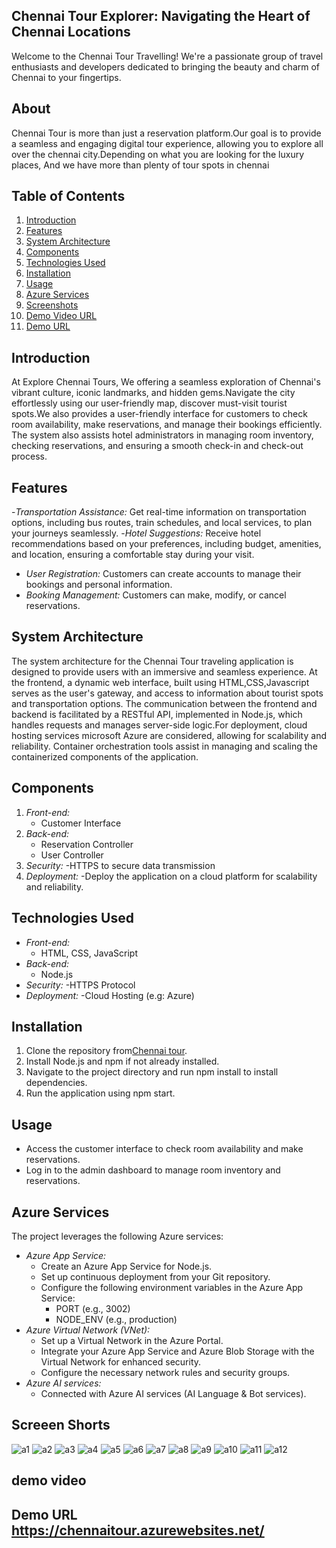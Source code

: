 ## Chennai Tour Explorer: Navigating the Heart of Chennai Locations
Welcome to the Chennai Tour Travelling! We're a passionate group of travel enthusiasts and developers dedicated to bringing the beauty and charm of Chennai to your fingertips.
## About
Chennai Tour is more than just a reservation platform.Our goal is to provide a seamless and engaging digital tour experience, allowing you to explore all over the chennai city.Depending on what you are looking for the luxury places, And we have more than plenty of tour spots in chennai

## Table of Contents
1. [Introduction](#introduction)
2. [Features](#features)
3. [System Architecture](#system-architecture)
4. [Components](#components)
5. [Technologies Used](#technologies-used)
6. [Installation](#installation)
7. [Usage](#usage)
8. [Azure Services](#azure-services)
9. [Screenshots](#screenshots)
10. [Demo Video URL](#demo-video-url)
11. [Demo URL](#demo-url)


## Introduction

At Explore Chennai Tours, We offering a seamless exploration of Chennai's vibrant culture, iconic landmarks, and hidden gems.Navigate the city effortlessly 
using our user-friendly map, discover must-visit tourist spots.We also provides a user-friendly interface for customers to check room availability, make reservations, 
and manage their bookings efficiently. The system also assists hotel administrators in managing room inventory, checking reservations, and ensuring a 
smooth check-in and check-out process.

                                                                                                                                            
## Features

-*Transportation Assistance:* Get real-time information on transportation options, including bus routes, train schedules, and local services, to plan your journeys seamlessly.
-*Hotel Suggestions:* Receive hotel recommendations based on your preferences, including budget, amenities, and location, ensuring a comfortable stay during your visit.
- *User Registration:* Customers can create accounts to manage their bookings and personal information.
- *Booking Management:* Customers can make, modify, or cancel reservations.


## System Architecture

The system architecture for the Chennai Tour traveling application is designed to provide users with an immersive and seamless experience. At the frontend, a dynamic web interface, built using HTML,CSS,Javascript serves as the user's gateway, and access to information about tourist spots and transportation options. 
The communication between the frontend and backend is facilitated by a RESTful API, implemented in Node.js, which handles requests and manages server-side logic.For deployment, cloud hosting services microsoft Azure are considered, allowing for scalability and reliability. Container orchestration tools assist in managing and scaling the containerized components of the application.

## Components

1. *Front-end:*
   - Customer Interface
2. *Back-end:*
   - Reservation Controller
   - User Controller
3. *Security:*
   -HTTPS to secure data transmission
4. *Deployment:*
   -Deploy the application on a cloud 
    platform for scalability and reliability.

## Technologies Used

- *Front-end:*
  - HTML, CSS, JavaScript 
- *Back-end:*
  - Node.js 
- *Security:*
  -HTTPS Protocol
- *Deployment:*
  -Cloud Hosting (e.g: Azure)


## Installation

1. Clone the repository from[Chennai tour](https://github.com/rchfv/project-frt-team-4-chennai-tour/edit/main/README.md).
2. Install Node.js and npm if not already installed.
3. Navigate to the project directory and run npm install to install dependencies.
4. Run the application using npm start.

## Usage

- Access the customer interface to check room availability and make reservations.
- Log in to the admin dashboard to manage room inventory and reservations.

## Azure Services

The project leverages the following Azure services:

- *Azure App Service:*
  - Create an Azure App Service for Node.js.
  - Set up continuous deployment from your Git repository.
  - Configure the following environment variables in the Azure App Service: 
    - PORT (e.g., 3002)
    - NODE_ENV (e.g., production)
- *Azure Virtual Network (VNet):*
  - Set up a Virtual Network in the Azure Portal.
  - Integrate your Azure App Service and Azure Blob Storage with the Virtual Network for enhanced security.
  - Configure the necessary network rules and security groups.
- *Azure AI services:*
  - Connected with Azure AI services (AI Language & Bot services).
## Screeen Shorts
![a1](https://github.com/rchfv/project-frt-team-4-chennai-tour/assets/115637636/58175db6-ca2b-4240-a9c2-627af81d0bca)
![a2](https://github.com/rchfv/project-frt-team-4-chennai-tour/assets/115637636/59d49e61-0fe3-4e3a-8c9e-b99fb431445a)
![a3](https://github.com/rchfv/project-frt-team-4-chennai-tour/assets/115637636/87e8ef6d-e1f2-4e82-94b8-3933d0fef190)
![a4](https://github.com/rchfv/project-frt-team-4-chennai-tour/assets/115637636/5ef1d339-e40c-451b-b190-5354219fe4f2)
![a5](https://github.com/rchfv/project-frt-team-4-chennai-tour/assets/115637636/6ec1e911-d164-489c-82e5-8c6ad3bbe8ab)
![a6](https://github.com/rchfv/project-frt-team-4-chennai-tour/assets/115637636/d182fa74-5f33-4913-80ec-e58b8d70b5fd)
![a7](https://github.com/rchfv/project-frt-team-4-chennai-tour/assets/115637636/1c849178-1fdd-4f27-b92b-125ee7034a0a)
![a8](https://github.com/rchfv/project-frt-team-4-chennai-tour/assets/115637636/fe6f98ce-d735-481f-ab1a-b788dae4a102)
![a9](https://github.com/rchfv/project-frt-team-4-chennai-tour/assets/115637636/ac35d290-eb5e-46e0-9c64-d77187bc919e)
![a10
](https://github.com/rchfv/project-frt-team-4-chennai-tour/assets/115637636/93eb8a51-6d79-448a-9d93-5fecf556f36d)
![a11](https://github.com/rchfv/project-frt-team-4-chennai-tour/assets/115637636/772db166-fb4c-41f6-9566-db0101457df3)
![a12](https://github.com/rchfv/project-frt-team-4-chennai-tour/assets/115637636/943f84e3-68d9-42c2-bbd5-d6ddb59a7c1f)




##  demo video
    
##  Demo URL https://chennaitour.azurewebsites.net/
